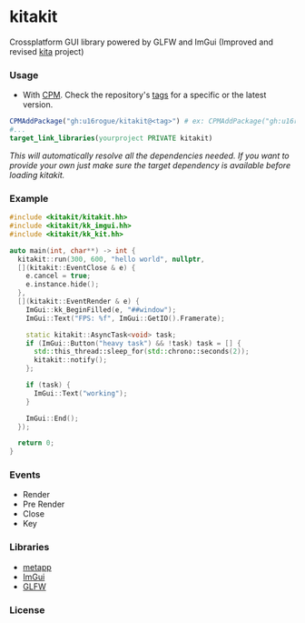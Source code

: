 # kitakit
Crossplatform GUI library powered by GLFW and ImGui (Improved and revised [kita](https://github.com/u16rogue/kita) project)

### Usage
* With [CPM](https://github.com/cpm-cmake/CPM.cmake). Check the repository's [tags](https://github.com/u16rogue/kitakit/tags) for a specific or the latest version.
```CMake
CPMAddPackage("gh:u16rogue/kitakit@<tag>") # ex: CPMAddPackage("gh:u16rogue/kitakit@0.1.0")
#...
target_link_libraries(yourproject PRIVATE kitakit)
```
*This will automatically resolve all the dependencies needed. If you want to provide your own just make sure the target dependency is available before loading kitakit.*

### Example
```c++
#include <kitakit/kitakit.hh>
#include <kitakit/kk_imgui.hh>
#include <kitakit/kk_kit.hh>

auto main(int, char**) -> int {
  kitakit::run(300, 600, "hello world", nullptr,
  [](kitakit::EventClose & e) {
    e.cancel = true;
    e.instance.hide();
  },
  [](kitakit::EventRender & e) {
    ImGui::kk_BeginFilled(e, "##window");
    ImGui::Text("FPS: %f", ImGui::GetIO().Framerate);

    static kitakit::AsyncTask<void> task; 
    if (ImGui::Button("heavy task") && !task) task = [] { 
      std::this_thread::sleep_for(std::chrono::seconds(2));
      kitakit::notify();
    };

    if (task) {
      ImGui::Text("working");
    }

    ImGui::End();
  });

  return 0;
}
```

### Events
* Render
* Pre Render
* Close
* Key

### Libraries
* [metapp](https://github.com/u16rogue/metapp)
* [ImGui](https://github.com/ocornut/imgui)
* [GLFW](https://github.com/glfw/glfw)

### License
